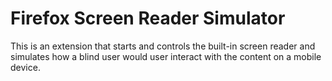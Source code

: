 # Firefox Screen Reader Simulator

This is an extension that starts and controls the built-in screen
reader and simulates how a blind user would user interact with the
content on a mobile device.
